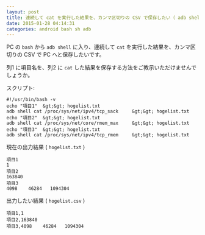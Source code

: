 ```yaml
---
layout: post
title: 連続して cat を実行した結果を、カンマ区切りの CSV で保存したい（ adb shell ）
date: 2015-01-28 04:14:31
categories: android bash sh adb
---
```

<p>PC の <code>bash</code> から <code>adb shell</code> に入り、連続して <code>cat</code> を実行した結果を、カンマ区切りの CSV で PC へと保存したいです。</p>

<p>列1 に項目名を、列2 に <code>cat</code> した結果を保存する方法をご教示いただけませんでしょうか。</p>

<p>スクリプト:</p>

```
#!/usr/bin/bash -v              
echo "項目1"  &gt;&gt; hogelist.txt
adb shell cat /proc/sys/net/ipv4/tcp_sack     &gt;&gt; hogelist.txt
echo "項目2"  &gt;&gt; hogelist.txt
adb shell cat /proc/sys/net/core/rmem_max     &gt;&gt; hogelist.txt
echo "項目3"  &gt;&gt; hogelist.txt
adb shell cat /proc/sys/net/ipv4/tcp_rmem     &gt;&gt; hogelist.txt
```

<p>現在の出力結果 ( <code>hogelist.txt</code> )</p>

```
項目1
1
項目2
163840
項目3
4098    46284   1094304
```

<p>出力したい結果 ( <code>hogelist.csv</code> )</p>

```
項目1,1
項目2,163840
項目3,4098    46284   1094304
```
